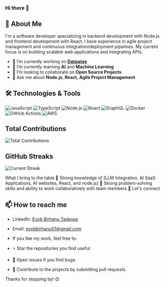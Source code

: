 ### Hi there 👋

## 🚀 About Me

I'm a software developer specializing in backend development with Node.js and frontend development with React. I have experience in agile project management and continuous integration/deployment pipelines. My current focus is on building scalable web applications and integrating APIs.

- 🔭 I’m currently working on **[Datawise](https://www.datawisesoft.com/)**
- 🌱 I’m currently learning **AI** and **Machine Learning**
- 👯 I’m looking to collaborate on **Open Source Projects**
- 💬 Ask me about **Node.js**, **React**, **Agile Project Management**
<!--
**1eyob/1eyob** is a ✨ _special_ ✨ repository because its `README.md` (this file) appears on your GitHub profile.

Here are some ideas to get you started:

- 🔭 I’m currently working on ...
- 🌱 I’m currently learning ...# Hello, I am Yohanes Mulugeta 👋

- 👨‍💻 Software Engineer
- 🌐 Full-Stack Web Developer(LLM Integration Specialist)
- 📚 Lifelong Learner

## Profile

🚀 Full Stack Developer

Passionate about shaping the digital landscape, I bring over 6 years of expertise to the table. My primary focus revolves around LLM integration, ChatBot building, and the development of cutting-edge AI SaaS websites. Proficient in various LLM integration frameworks like LangChain, Vectore databases like PineconeDB, and LLM models like OpenAI and Huggingface. I am committed to crafting modern, responsive web applications that seamlessly blend innovation with user-centric design principles. Let's embark on a journey to create intelligent, engaging solutions together!

## Total Contributions

![Total Contributions](https://github-profile-summary-cards.vercel.app/api/cards/profile-details?username=1eyob&theme=github_dark)

## Most Used Languages

![Top Langs](https://github-readme-stats.vercel.app/api/top-langs/?username=1eyob&layout=compact)

## Tech Stack
## 📈 GitHub Stats

![Eyob's GitHub stats](https://github-readme-stats.vercel.app/api?username=1eyob&show_icons=true&theme=radical)

![JavaScript](https://img.shields.io/badge/Tech-Stack-blue?style=for-the-badge&logo=javascript)

[![Tech Stack](https://img.shields.io/badge/Frontend-React.js-blue?style=for-the-badge&logo=react)](https://reactjs.org/)
[![Tech Stack](https://img.shields.io/badge/Frontend-Next.js-black?style=for-the-badge&logo=next.js)](https://nextjs.org/)
[![Tech Stack](https://img.shields.io/badge/Backend-Express.js-green?style=for-the-badge&logo=express)](https://expressjs.com/)
[![Tech Stack](https://img.shields.io/badge/Backend-Node.js-green?style=for-the-badge&logo=node.js)](https://nodejs.org/)

![TypeScript](https://img.shields.io/badge/Tech-Stack-blue?style=for-the-badge&logo=typescript)

<!-- Add more badges for other technologies -->
## 🛠️ Technologies & Tools

![JavaScript](https://img.shields.io/badge/-JavaScript-black?style=flat-square&logo=javascript)
![TypeScript](https://img.shields.io/badge/-TypeScript-007ACC?style=flat-square&logo=typescript)
![Node.js](https://img.shields.io/badge/-Node.js-339933?style=flat-square&logo=node.js)
![React](https://img.shields.io/badge/-React-61DAFB?style=flat-square&logo=react)
![GraphQL](https://img.shields.io/badge/-GraphQL-E10098?style=flat-square&logo=graphql)
![Docker](https://img.shields.io/badge/-Docker-2496ED?style=flat-square&logo=docker)
![GitHub Actions](https://img.shields.io/badge/-GitHub_Actions-2088FF?style=flat-square&logo=github-actions)
![AWS](https://img.shields.io/badge/-AWS-232F3E?style=flat-square&logo=amazon-aws)

## Total Contributions

![Total Contributions](https://github-profile-summary-cards.vercel.app/api/cards/profile-details?username=1eyob&theme=github_dark)

## GitHub Streaks

![Current Streak](https://github-readme-streak-stats.herokuapp.com/?user=1eyob&currStreakLabel=4395DD&ring=4395DD&currStreakNum=4395DD&sideNums=4395DD&dates=4395DD)



What I bring to the table
🔭 Strong knowledge of [LLM Integration, AI SaaS Applications, AI websites, React, and node.js]
👯 Strong problem-solving skills and ability to work collaboratively with team members
💬 Let's connect
  
## 📫 How to reach me

- LinkedIn: [Eyob Birhanu Tadesse](https://www.linkedin.com/in/eyob-birhanu/)
- Email: [eyobbirhanu01@gmail.com](mailto:eyobbirhanu01@gmail.com)
- 
  If you like my work, feel free to:

- ⭐️ Star the repositories you find useful.
- 🐛 Open issues if you find bugs.
- 🤝 Contribute to the projects by submitting pull requests.

  
Thanks for stopping by! 😊

